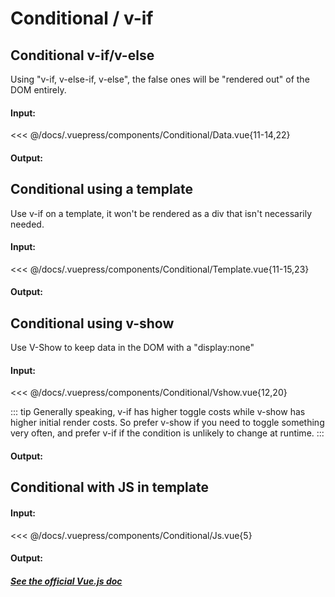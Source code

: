 # Conditional / v-if

## Conditional v-if/v-else

Using "v-if, v-else-if, v-else", the false ones will be "rendered out" of the DOM entirely.

#### Input:

<<< @/docs/.vuepress/components/Conditional/Data.vue{11-14,22}

#### Output:

<Conditional-Data />

## Conditional using a template

Use v-if on a template, it won't be rendered as a div that isn't necessarily needed.

#### Input:

<<< @/docs/.vuepress/components/Conditional/Template.vue{11-15,23}

#### Output:

<Conditional-Template />

## Conditional using v-show

Use V-Show to keep data in the DOM with a "display:none"

#### Input:

<<< @/docs/.vuepress/components/Conditional/Vshow.vue{12,20}

::: tip
Generally speaking, v-if has higher toggle costs while v-show has higher initial render costs. So prefer v-show if you need to toggle something very often, and prefer v-if if the condition is unlikely to change at runtime.
:::

#### Output:

<Conditional-Vshow />

## Conditional with JS in template

#### Input:

<<< @/docs/.vuepress/components/Conditional/Js.vue{5}

#### Output:

<Conditional-Js />

##### [See the official Vue.js doc](https://vuejs.org/v2/guide/conditional.html)
